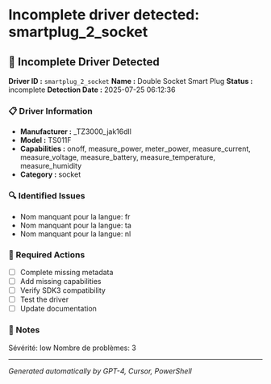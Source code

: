 # Incomplete driver detected: smartplug_2_socket

## 🚨 Incomplete Driver Detected

**Driver ID :** `smartplug_2_socket`
**Name :** Double Socket Smart Plug
**Status :** incomplete
**Detection Date :** 2025-07-25 06:12:36

### 📋 Driver Information
- **Manufacturer :** _TZ3000_jak16dll
- **Model :** TS011F
- **Capabilities :** onoff, measure_power, meter_power, measure_current, measure_voltage, measure_battery, measure_temperature, measure_humidity
- **Category :** socket

### 🔍 Identified Issues
- Nom manquant pour la langue: fr
- Nom manquant pour la langue: ta
- Nom manquant pour la langue: nl

### 🎯 Required Actions
- [ ] Complete missing metadata
- [ ] Add missing capabilities
- [ ] Verify SDK3 compatibility
- [ ] Test the driver
- [ ] Update documentation

### 📝 Notes
Sévérité: low
Nombre de problèmes: 3

---
*Generated automatically by GPT-4, Cursor, PowerShell*

